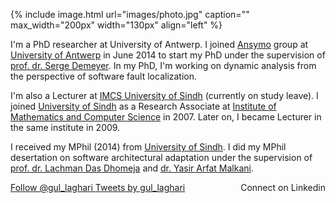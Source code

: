 {% include image.html url="images/photo.jpg" caption="" max_width="200px" width="130px" align="left" %}

I'm a PhD researcher at University of Antwerp.
I joined [Ansymo](https://www.uantwerpen.be/en/rg/ansymo/) group at [University of Antwerp](https://www.uantwerpen.be/nl/personeel/gulsher-laghari/) in June 2014 to start my PhD under the supervision of [prof. dr. Serge Demeyer](http://win.ua.ac.be/~sdemey/). In my PhD, I'm working on dynamic analysis from the perspective of software fault localization.

I'm also a Lecturer at [IMCS University of Sindh](http://imcs.usindh.edu.pk/gulsher-laghari/) (currently on study leave). I joined [University of Sindh](http://usindh.edu.pk) as a Research Associate at [Institute of Mathematics and Computer Science](http://imcs.usindh.edu.pk) in 2007. Later on, I became Lecturer in the same institute in 2009.

I received my MPhil (2014) from [University of Sindh](http://usindh.edu.pk). I did my MPhil desertation on software architectural adaptation under the supervision of [prof. dr. Lachman Das Dhomeja](http://iict.usindh.edu.pk/iict-faculty/teachers-detail/23) and [dr. Yasir Arfat Malkani](http://usindh.edu.pk/yasir.malkani/).

<div style="float: right; clear: both;">
<div>
Connect on Linkedin
</div>
<div>
<script src="//platform.linkedin.com/in.js" type="text/javascript"></script>
<script type="IN/MemberProfile" data-id="https://www.linkedin.com/in/gulsher-laghari-7746b615" data-format="inline" data-related="false"></script>
</div>
</div>

<div style="width:300px; display: block;">
<a class="twitter-follow-button"
  href="https://twitter.com/gul_laghari"
  data-size="large">Follow @gul_laghari
</a>
<a class="twitter-timeline" data-width="500" data-height="500" data-theme="light" data-link-color="#2B7BB9" href="https://twitter.com/gul_laghari">Tweets by gul_laghari</a> <script async src="//platform.twitter.com/widgets.js" charset="utf-8"></script>
</div>
